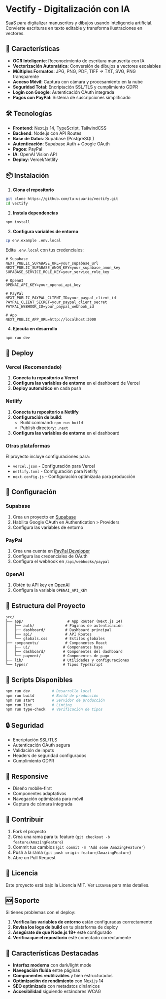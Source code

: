 # Vectify - Digitalización con IA

SaaS para digitalizar manuscritos y dibujos usando inteligencia artificial. Convierte escrituras en texto editable y transforma ilustraciones en vectores.

## 🚀 Características

- **OCR Inteligente**: Reconocimiento de escritura manuscrita con IA
- **Vectorización Automática**: Conversión de dibujos a vectores escalables
- **Múltiples Formatos**: JPG, PNG, PDF, TIFF → TXT, SVG, PNG transparente
- **Acceso Móvil**: Captura con cámara y procesamiento en la nube
- **Seguridad Total**: Encriptación SSL/TLS y cumplimiento GDPR
- **Login con Google**: Autenticación OAuth integrada
- **Pagos con PayPal**: Sistema de suscripciones simplificado

## 🛠️ Tecnologías

- **Frontend**: Next.js 14, TypeScript, TailwindCSS
- **Backend**: Node.js con API Routes
- **Base de Datos**: Supabase (PostgreSQL)
- **Autenticación**: Supabase Auth + Google OAuth
- **Pagos**: PayPal
- **IA**: OpenAI Vision API
- **Deploy**: Vercel/Netlify

## 📦 Instalación

1. **Clona el repositorio**
```bash
git clone https://github.com/tu-usuario/vectify.git
cd vectify
```

2. **Instala dependencias**
```bash
npm install
```

3. **Configura variables de entorno**
```bash
cp env.example .env.local
```

Edita `.env.local` con tus credenciales:
```env
# Supabase
NEXT_PUBLIC_SUPABASE_URL=your_supabase_url
NEXT_PUBLIC_SUPABASE_ANON_KEY=your_supabase_anon_key
SUPABASE_SERVICE_ROLE_KEY=your_service_role_key

# OpenAI
OPENAI_API_KEY=your_openai_api_key

# PayPal
NEXT_PUBLIC_PAYPAL_CLIENT_ID=your_paypal_client_id
PAYPAL_CLIENT_SECRET=your_paypal_client_secret
PAYPAL_WEBHOOK_ID=your_paypal_webhook_id

# App
NEXT_PUBLIC_APP_URL=http://localhost:3000
```

4. **Ejecuta en desarrollo**
```bash
npm run dev
```

## 🚀 Deploy

### Vercel (Recomendado)

1. **Conecta tu repositorio a Vercel**
2. **Configura las variables de entorno** en el dashboard de Vercel
3. **Deploy automático** en cada push

### Netlify

1. **Conecta tu repositorio a Netlify**
2. **Configuración de build**:
   - Build command: `npm run build`
   - Publish directory: `.next`
3. **Configura las variables de entorno** en el dashboard

### Otras plataformas

El proyecto incluye configuraciones para:
- `vercel.json` - Configuración para Vercel
- `netlify.toml` - Configuración para Netlify
- `next.config.js` - Configuración optimizada para producción

## 🔧 Configuración

### Supabase

1. Crea un proyecto en [Supabase](https://supabase.com)
2. Habilita Google OAuth en Authentication > Providers
3. Configura las variables de entorno

### PayPal

1. Crea una cuenta en [PayPal Developer](https://developer.paypal.com)
2. Configura las credenciales de OAuth
3. Configura el webhook en `/api/webhooks/paypal`

### OpenAI

1. Obtén tu API key en [OpenAI](https://platform.openai.com)
2. Configura la variable `OPENAI_API_KEY`

## 📁 Estructura del Proyecto

```
src/
├── app/                    # App Router (Next.js 14)
│   ├── auth/              # Páginas de autenticación
│   ├── dashboard/         # Dashboard principal
│   ├── api/               # API Routes
│   └── globals.css        # Estilos globales
├── components/            # Componentes React
│   ├── ui/               # Componentes base
│   ├── dashboard/        # Componentes del dashboard
│   └── payment/          # Componentes de pago
├── lib/                  # Utilidades y configuraciones
└── types/                # Tipos TypeScript
```

## 🎯 Scripts Disponibles

```bash
npm run dev          # Desarrollo local
npm run build        # Build de producción
npm run start        # Servidor de producción
npm run lint         # Linting
npm run type-check   # Verificación de tipos
```

## 🔒 Seguridad

- Encriptación SSL/TLS
- Autenticación OAuth segura
- Validación de inputs
- Headers de seguridad configurados
- Cumplimiento GDPR

## 📱 Responsive

- Diseño mobile-first
- Componentes adaptativos
- Navegación optimizada para móvil
- Captura de cámara integrada

## 🤝 Contribuir

1. Fork el proyecto
2. Crea una rama para tu feature (`git checkout -b feature/AmazingFeature`)
3. Commit tus cambios (`git commit -m 'Add some AmazingFeature'`)
4. Push a la rama (`git push origin feature/AmazingFeature`)
5. Abre un Pull Request

## 📄 Licencia

Este proyecto está bajo la Licencia MIT. Ver `LICENSE` para más detalles.

## 🆘 Soporte

Si tienes problemas con el deploy:

1. **Verifica las variables de entorno** están configuradas correctamente
2. **Revisa los logs de build** en tu plataforma de deploy
3. **Asegúrate de que Node.js 18+** esté configurado
4. **Verifica que el repositorio** esté conectado correctamente

## 🌟 Características Destacadas

- **Interfaz moderna** con dark/light mode
- **Navegación fluida** entre páginas
- **Componentes reutilizables** y bien estructurados
- **Optimización de rendimiento** con Next.js 14
- **SEO optimizado** con metadatos dinámicos
- **Accesibilidad** siguiendo estándares WCAG
